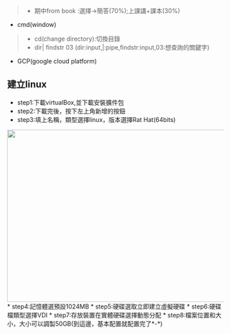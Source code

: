 >* 期中from book :選擇->簡答(70%);上課講+課本(30%)
* cmd(window)
>* cd(change directory):切換目錄
>* dir| findstr 03 (dir:input,|:pipe,findstr:input,03:想查詢的關鍵字)
* GCP(google cloud platform)

## 建立linux
* step1:下載virtualBox,並下載安裝擴件包
* step2:下載完後，按下左上角新增的按鈕
* step3:填上名稱，類型選擇linux，版本選擇Rat Hat(64bits)
<img src="picture/1.jpg" width="600" height="400">
* step4:記憶體選預設1024MB
* step5:硬碟選取立即建立虛擬硬碟
* step6:硬碟檔類型選擇VDI
* step7:存放裝置在實體硬碟選擇動態分配
* step8:檔案位置和大小，大小可以調製50GB(到這邊，基本配置就配置完了*-*)
